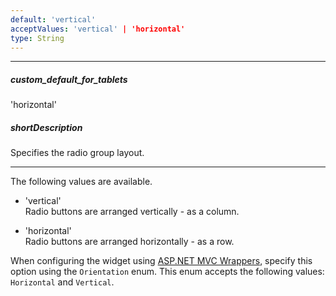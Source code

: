 ```yaml
---
default: 'vertical'
acceptValues: 'vertical' | 'horizontal'
type: String
---
```

---
##### custom_default_for_tablets
'horizontal'

##### shortDescription
Specifies the radio group layout.

---
The following values are available.

- 'vertical'  
	Radio buttons are arranged vertically - as a column.

- 'horizontal'  
	Radio buttons are arranged horizontally - as a row.

When configuring the widget using [ASP.NET MVC Wrappers](/concepts/35%20ASP.NET%20MVC%20Wrappers/20%20Fundamentals '/Documentation/Guide/ASP.NET_MVC_Wrappers/Fundamentals/'), specify this option using the `Orientation` enum. This enum accepts the following values: `Horizontal` and `Vertical`.